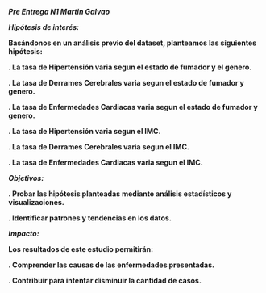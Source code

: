 
<B>*Pre Entrega N1 Martin Galvao*<B>

<B>*Hipótesis de interés:*<B>

Basándonos en un análisis previo del dataset, planteamos las siguientes hipótesis:

. La tasa de Hipertensión varia segun el estado de fumador y el genero.

. La tasa de Derrames Cerebrales varia segun el estado de fumador y genero.

. La tasa de Enfermedades Cardiacas varia segun el estado de fumador y genero.

. La tasa de Hipertensión varia segun el IMC.

. La tasa de Derrames Cerebrales varia segun el IMC.

. La tasa de Enfermedades Cardiacas varia segun el IMC.

<B>*Objetivos:*<B>

. Probar las hipótesis planteadas mediante análisis estadísticos y visualizaciones.

. Identificar patrones y tendencias en los datos.

<B>*Impacto:*<B>

Los resultados de este estudio permitirán:

. Comprender las causas de las enfermedades presentadas.

. Contribuir para intentar disminuir la cantidad de casos.
